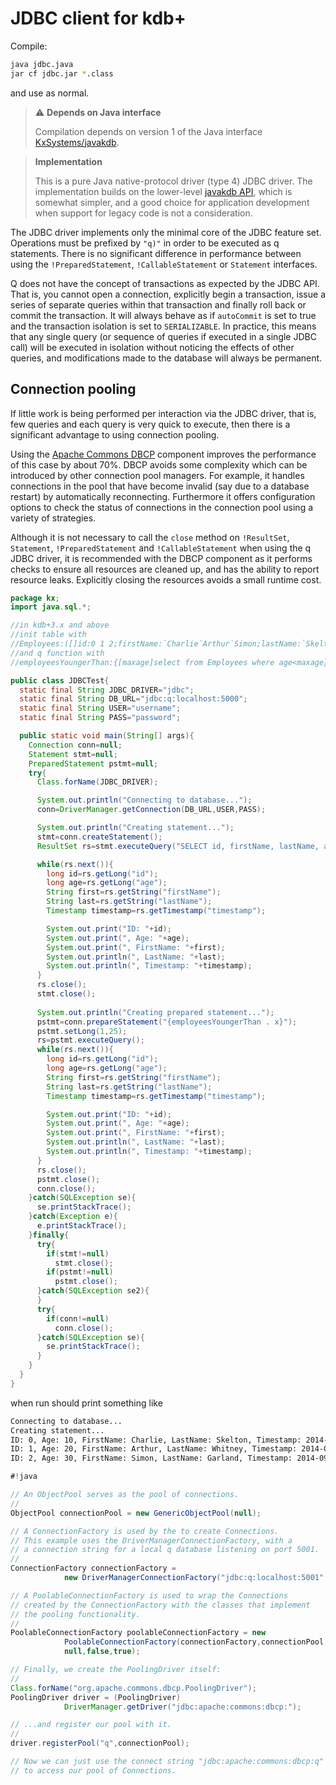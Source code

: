 # JDBC client for kdb+

Compile:

```bash
java jdbc.java
jar cf jdbc.jar *.class
```

and use as normal.

> :warning: **Depends on Java interface**
>
> Compilation depends on version 1 of the Java interface
> [KxSystems/javakdb](https://github.com/KxSystems/javakdb/releases/tag/1.0).



> **Implementation**
>
> This is a pure Java native-protocol driver (type 4) JDBC driver. The implementation builds on the lower-level [javakdb API](https://github.com/KxSystems/javakdb), which is somewhat simpler, and a good choice for application development when support for legacy code is not a consideration.

The JDBC driver implements only the minimal core of the JDBC feature set. 
Operations must be prefixed by `"q)"` in order to be executed as q statements. 
There is no significant difference in performance between using the `!PreparedStatement`, `!CallableStatement` or `Statement` interfaces.

Q does not have the concept of transactions as expected by the JDBC API. 
That is, you cannot open a connection, explicitly begin a transaction, issue a series of separate queries within that transaction and finally roll back or commit the transaction. 
It will always behave as if `autoCommit` is set to true and the transaction isolation is set to `SERIALIZABLE`. 
In practice, this means that any single query (or sequence of queries if executed in a single JDBC call) will be executed in isolation without noticing the effects of other queries, and modifications made to the database will always be permanent.

## Connection pooling

If little work is being performed per interaction via the JDBC driver, 
that is, few queries and each query is very quick to execute, 
then there is a significant advantage to using connection pooling. 

Using the [Apache Commons DBCP](https://commons.apache.org/proper/commons-dbcp/) component improves the performance of this case by about 70%. 
DBCP avoids some complexity which can be introduced by other connection pool managers. 
For example, it handles connections in the pool that have become invalid (say due to a database restart) by automatically reconnecting. 
Furthermore it offers configuration options to check the status of connections in the connection pool using a variety of strategies.

Although it is not necessary to call the `close` method on `!ResultSet`, `Statement`, `!PreparedStatement` and `!CallableStatement` when using the q JDBC driver, 
it is recommended with the DBCP component as it performs checks to ensure all resources are cleaned up, and has the ability to report resource leaks. 
Explicitly closing the resources avoids a small runtime cost.

```java
package kx;
import java.sql.*;

//in kdb+3.x and above
//init table with
//Employees:([]id:0 1 2;firstName:`Charlie`Arthur`Simon;lastName:`Skelton`Whitney`Garland;age:10 20 30;timestamp:.z.p+til 3)
//and q function with 
//employeesYoungerThan:{[maxage]select from Employees where age<maxage}

public class JDBCTest{
  static final String JDBC_DRIVER="jdbc";
  static final String DB_URL="jdbc:q:localhost:5000";
  static final String USER="username";
  static final String PASS="password";

  public static void main(String[] args){
    Connection conn=null;
    Statement stmt=null;
    PreparedStatement pstmt=null;
    try{
      Class.forName(JDBC_DRIVER);

      System.out.println("Connecting to database...");
      conn=DriverManager.getConnection(DB_URL,USER,PASS);

      System.out.println("Creating statement...");
      stmt=conn.createStatement();
      ResultSet rs=stmt.executeQuery("SELECT id, firstName, lastName, age,timestamp FROM Employees");

      while(rs.next()){
        long id=rs.getLong("id");
        long age=rs.getLong("age");
        String first=rs.getString("firstName");
        String last=rs.getString("lastName");
        Timestamp timestamp=rs.getTimestamp("timestamp");

        System.out.print("ID: "+id);
        System.out.print(", Age: "+age);
        System.out.print(", FirstName: "+first);
        System.out.println(", LastName: "+last);
        System.out.println(", Timestamp: "+timestamp);
      }
      rs.close();
      stmt.close();
    
      System.out.println("Creating prepared statement...");
      pstmt=conn.prepareStatement("{employeesYoungerThan . x}");
      pstmt.setLong(1,25);
      rs=pstmt.executeQuery();
      while(rs.next()){
        long id=rs.getLong("id");
        long age=rs.getLong("age");
        String first=rs.getString("firstName");
        String last=rs.getString("lastName");
        Timestamp timestamp=rs.getTimestamp("timestamp");

        System.out.print("ID: "+id);
        System.out.print(", Age: "+age);
        System.out.print(", FirstName: "+first);
        System.out.println(", LastName: "+last);
        System.out.println(", Timestamp: "+timestamp);
      }
      rs.close();
      pstmt.close();
      conn.close();
    }catch(SQLException se){
      se.printStackTrace();
    }catch(Exception e){
      e.printStackTrace();
    }finally{
      try{
        if(stmt!=null)
          stmt.close();
        if(pstmt!=null)
          pstmt.close();
      }catch(SQLException se2){
      }
      try{
        if(conn!=null)
          conn.close();
      }catch(SQLException se){
        se.printStackTrace();
      }
    }
  }
}
```

when run should print something like

```txt
Connecting to database...
Creating statement...
ID: 0, Age: 10, FirstName: Charlie, LastName: Skelton, Timestamp: 2014-09-02 08:28:11.688024
ID: 1, Age: 20, FirstName: Arthur, LastName: Whitney, Timestamp: 2014-09-02 08:28:11.688024001
ID: 2, Age: 30, FirstName: Simon, LastName: Garland, Timestamp: 2014-09-02 08:28:11.688024002
```

```java
#!java

// An ObjectPool serves as the pool of connections.
//
ObjectPool connectionPool = new GenericObjectPool(null);

// A ConnectionFactory is used by the to create Connections.
// This example uses the DriverManagerConnectionFactory, with a
// a connection string for a local q database listening on port 5001.
//
ConnectionFactory connectionFactory =
            new DriverManagerConnectionFactory("jdbc:q:localhost:5001",null);

// A PoolableConnectionFactory is used to wrap the Connections
// created by the ConnectionFactory with the classes that implement
// the pooling functionality.
//
PoolableConnectionFactory poolableConnectionFactory = new
            PoolableConnectionFactory(connectionFactory,connectionPool,null,
            null,false,true);

// Finally, we create the PoolingDriver itself:
//
Class.forName("org.apache.commons.dbcp.PoolingDriver");
PoolingDriver driver = (PoolingDriver)
            DriverManager.getDriver("jdbc:apache:commons:dbcp:");

// ...and register our pool with it.
//
driver.registerPool("q",connectionPool);

// Now we can just use the connect string "jdbc:apache:commons:dbcp:q"
// to access our pool of Connections.
```


